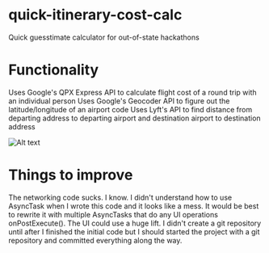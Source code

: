# quick-itinerary-cost-calc
Quick guesstimate calculator for out-of-state hackathons

# Functionality
Uses Google's QPX Express API to calculate flight cost of a round trip with an individual person
Uses Google's Geocoder API to figure out the latitude/longitude of an airport code
Uses Lyft's API to find distance from departing address to departing airport and destination airport to destination address

![Alt text](https://user-images.githubusercontent.com/5902976/32418562-b5a0a20a-c229-11e7-8a4b-c4f83317316b.png "Screenshot of app")

# Things to improve
The networking code sucks. I know. I didn't understand how to use AsyncTask when I wrote this code and it looks like a mess. It would be best to rewrite it with multiple AsyncTasks that do any UI operations onPostExecute().
The UI could use a huge lift.
I didn't create a git repository until after I finished the initial code but I should started the project with a git repository and committed everything along the way.
